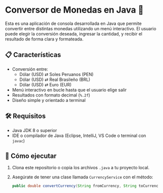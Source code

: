 # Conversor de Monedas en Java 💱

Esta es una aplicación de consola desarrollada en Java que permite convertir entre distintas monedas utilizando un menú interactivo. El usuario puede elegir la conversión deseada, ingresar la cantidad, y recibir el resultado de forma clara y formateada.

## 📋 Características

- Conversión entre:
  - Dólar (USD) ⇄ Soles Peruanos (PEN)
  - Dólar (USD) ⇄ Real Brasileño (BRL)
  - Dólar (USD) ⇄ Euro (EUR)
- Menú interactivo en bucle hasta que el usuario elige salir
- Resultados con formato decimal (`%.2f`)
- Diseño simple y orientado a terminal

## 🛠 Requisitos

- Java JDK 8 o superior
- IDE o compilador de Java (Eclipse, IntelliJ, VS Code o terminal con `javac`)

## 🚀 Cómo ejecutar

1. Clona este repositorio o copia los archivos `.java` a tu proyecto local.
2. Asegúrate de tener una clase llamada `CurrencyService` con el método:

   ```java
   public double convertCurrency(String fromCurrency, String toCurrency, double amount)
